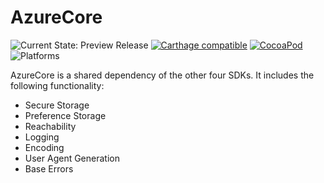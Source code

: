 # AzureCore

![Current State: Preview Release](https://img.shields.io/badge/Current_State-Preview_Release-brightgreen.svg) [![Carthage compatible](https://img.shields.io/badge/Carthage-compatible-4BC51D.svg?style=flat)](https://github.com/Carthage/Carthage) [![CocoaPod](https://img.shields.io/cocoapods/v/AzureCore.svg)](https://cocoapods.org/pods/AzureCore) ![Platforms](https://img.shields.io/cocoapods/p/AzureCore.svg)

AzureCore is a shared dependency of the other four SDKs. It includes the following functionality:
- Secure Storage
- Preference Storage
- Reachability
- Logging
- Encoding
- User Agent Generation
- Base Errors


